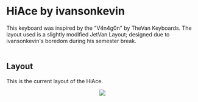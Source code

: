 <h1>HiAce by ivansonkevin</h1>
This keyboard was inspired by the "V4n4g0n" by TheVan Keyboards.
The layout used is a slightly modified JetVan Layout; designed due to ivansonkevin's boredom during his semester break. 
<br></br>
<h2>Layout</h2>
This is the current layout of the HiAce.
<p style="text-align:center;">
  <img src= "https://user-images.githubusercontent.com/106980767/172193961-60faa26a-520f-46c9-a066-7e9ed9125517.png">
</p>

